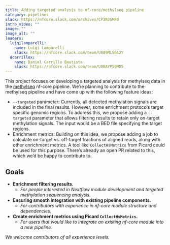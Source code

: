 ```yaml
---
title: Adding targeted analysis to nf-core/methylseq pipeline
category: pipelines
slack: https://nfcore.slack.com/archives/CP3RJSMF0
intro_video: ""
image: ""
image_alt: ""
leaders:
  luigilamparelli:
    name: Luigi Lamparelli
    slack: https://nfcore.slack.com/team/U089MLSGA2Y
  dcarrillox:
    name: Daniel Carrillo Bautista
    slack: https://nfcore.slack.com/team/U08AYP59MD5
---
```


This project focuses on developing a targeted analysis for methylseq data in the [methylseq](https://github.com/nf-core/methylseq) nf-core pipeline.
We’re planning to contribute to the methylseq pipeline and have come up with the following feature ideas:
- `--targeted` parameter: Currently, all detected methylation signals are included in the final results. However, some enrichment protocols target specific genomic regions. To address this, we propose adding a `--targeted` parameter that allows filtering results to retain only on-target methylation signals. The input would be a BED file specifying the target regions.
- Enrichment metrics: Building on this idea, we propose adding a job to calculate on-target vs. off-target fractions of aligned reads, along with other enrichment metrics. A tool like `CollectHsMetrics` from Picard could be used for this purpose. There’s already an open PR related to this, which we’d be happy to contribute to.

## Goals

- **Enrichment filtering results.**  
  - _For people interested in Nextflow module development and targeted methylation sequencing analysis._
- **Ensuring smooth integration with existing pipeline components.**
  - _For contributors with experience in nf-core module structure and dependencies._
- **Create enrichment metrics using Picard `CollectHsMetrics`.**
  - _For users that would like to integrate an existing nf-core module into a new pipeline._

_We welcome contributors of all experience levels._
